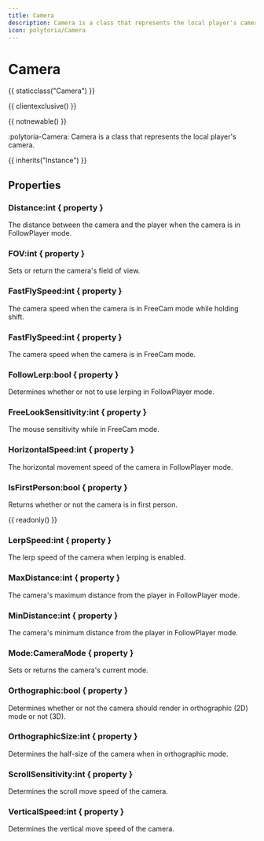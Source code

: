 ```yaml
---
title: Camera
description: Camera is a class that represents the local player's camera.
icon: polytoria/Camera
---
```


# Camera

{{ staticclass("Camera") }}

{{ clientexclusive() }}

{{ notnewable() }}

:polytoria-Camera: Camera is a class that represents the local player's camera.

{{ inherits("Instance") }}

## Properties

### Distance:int { property }

The distance between the camera and the player when the camera is in FollowPlayer mode.

### FOV:int { property }

Sets or return the camera's field of view.

### FastFlySpeed:int { property }

The camera speed when the camera is in FreeCam mode while holding shift.

### FastFlySpeed:int { property }

The camera speed when the camera is in FreeCam mode.

### FollowLerp:bool { property }

Determines whether or not to use lerping in FollowPlayer mode.

### FreeLookSensitivity:int { property }

The mouse sensitivity while in FreeCam mode.

### HorizontalSpeed:int { property }

The horizontal movement speed of the camera in FollowPlayer mode.

### IsFirstPerson:bool { property }

Returns whether or not the camera is in first person.

{{ readonly() }}

### LerpSpeed:int { property }

The lerp speed of the camera when lerping is enabled.

### MaxDistance:int { property }

The camera's maximum distance from the player in FollowPlayer mode.

### MinDistance:int { property }

The camera's minimum distance from the player in FollowPlayer mode.

### Mode:CameraMode { property }

Sets or returns the camera's current mode.

### Orthographic:bool { property }

Determines whether or not the camera should render in orthographic (2D) mode or not (3D).

### OrthographicSize:int { property }

Determines the half-size of the camera when in orthographic mode.

### ScrollSensitivity:int { property }

Determines the scroll move speed of the camera.

### VerticalSpeed:int { property }

Determines the vertical move speed of the camera.
